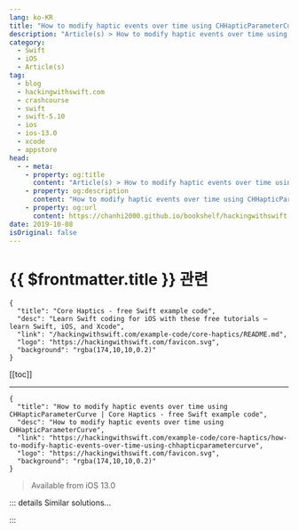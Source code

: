 ```yaml
---
lang: ko-KR
title: "How to modify haptic events over time using CHHapticParameterCurve"
description: "Article(s) > How to modify haptic events over time using CHHapticParameterCurve"
category:
  - Swift
  - iOS
  - Article(s)
tag: 
  - blog
  - hackingwithswift.com
  - crashcourse
  - swift
  - swift-5.10
  - ios
  - ios-13.0
  - xcode
  - appstore
head:
  - - meta:
    - property: og:title
      content: "Article(s) > How to modify haptic events over time using CHHapticParameterCurve"
    - property: og:description
      content: "How to modify haptic events over time using CHHapticParameterCurve"
    - property: og:url
      content: https://chanhi2000.github.io/bookshelf/hackingwithswift.com/example-code/core-haptics/how-to-modify-haptic-events-over-time-using-chhapticparametercurve.html
date: 2019-10-08
isOriginal: false
---
```


# {{ $frontmatter.title }} 관련

```component VPCard
{
  "title": "Core Haptics - free Swift example code",
  "desc": "Learn Swift coding for iOS with these free tutorials – learn Swift, iOS, and Xcode",
  "link": "/hackingwithswift.com/example-code/core-haptics/README.md",
  "logo": "https://hackingwithswift.com/favicon.svg",
  "background": "rgba(174,10,10,0.2)"
}
```

[[toc]]

---

```component VPCard
{
  "title": "How to modify haptic events over time using CHHapticParameterCurve | Core Haptics - free Swift example code",
  "desc": "How to modify haptic events over time using CHHapticParameterCurve",
  "link": "https://hackingwithswift.com/example-code/core-haptics/how-to-modify-haptic-events-over-time-using-chhapticparametercurve",
  "logo": "https://hackingwithswift.com/favicon.svg",
  "background": "rgba(174,10,10,0.2)"
}
```

> Available from iOS 13.0

<!-- TODO: 작성 -->

<!-- 
Core Haptics gives us extraordinary control over vibration events, including one-off taps (transient haptics), longer vibrations (continuous haptics), and shaped vibrations (haptic parameter curves).

For example, if you wanted to make a vibration that started strong and faded away, you would use import CoreHaptics and create a property to store the haptic engine:

```swift
var engine: CHHapticEngine?
```

Then you would spin up the haptic engine like this:

```swift
guard CHHapticEngine.capabilitiesForHardware().supportsHaptics else { return }

do {
    engine = try CHHapticEngine()
    try engine?.start()
} catch {
    print("There was an error creating the engine: \(error.localizedDescription)")
}
```

Finally, you need to run this code whenever you want your haptic to play

```swift
// create a dull, strong haptic
let sharpness = CHHapticEventParameter(parameterID: .hapticSharpness, value: 0)
let intensity = CHHapticEventParameter(parameterID: .hapticIntensity, value: 1)

// create a curve that fades from 1 to 0 over one second
let start = CHHapticParameterCurve.ControlPoint(relativeTime: 0, value: 1)
let end = CHHapticParameterCurve.ControlPoint(relativeTime: 1, value: 0)

// use that curve to control the haptic strength
let parameter = CHHapticParameterCurve(parameterID: .hapticIntensityControl, controlPoints: [start, end], relativeTime: 0)

// create a continuous haptic event starting immediately and lasting one second
let event = CHHapticEvent(eventType: .hapticContinuous, parameters: [sharpness, intensity], relativeTime: 0, duration: 1)

// now attempt to play the haptic, with our fading parameter
do {
    let pattern = try CHHapticPattern(events: [event], parameterCurves: [parameter])

    let player = try engine?.makePlayer(with: pattern)
    try player?.start(atTime: 0)
} catch {
    // add your own meaningful error handling here!
    print(error.localizedDescription)
}
```

As you can see, it does take quite a bit of code to get a fairly basic effect. However, the reason for that is because Core Haptics allows us to create more complicated effects by adding more parameters, curves, and events – it’s a remarkably flexible API.

For example, we just created a fading continuous haptic, but we can actually combine that with multiple transient haptics to make an explosion effect: one fading buzz, with lots of smaller little pops going off at the same time.

To try this out, first make sure you follow the setup steps above, then use this code to create and play your haptic:

```swift
var events = [CHHapticEvent]()
var curves = [CHHapticParameterCurve]()

do {
    // create one continuous buzz that fades out
    let sharpness = CHHapticEventParameter(parameterID: .hapticSharpness, value: 0)
    let intensity = CHHapticEventParameter(parameterID: .hapticIntensity, value: 1)

    let start = CHHapticParameterCurve.ControlPoint(relativeTime: 0, value: 1)
    let end = CHHapticParameterCurve.ControlPoint(relativeTime: 1.5, value: 0)

    let parameter = CHHapticParameterCurve(parameterID: .hapticIntensityControl, controlPoints: [start, end], relativeTime: 0)
    let event = CHHapticEvent(eventType: .hapticContinuous, parameters: [sharpness, intensity], relativeTime: 0, duration: 1.5)
    events.append(event)
    curves.append(parameter)
}

for _ in 1...16 {
    // make some sparkles
    let sharpness = CHHapticEventParameter(parameterID: .hapticSharpness, value: 1)
    let intensity = CHHapticEventParameter(parameterID: .hapticIntensity, value: 1)
    let event = CHHapticEvent(eventType: .hapticTransient, parameters: [sharpness, intensity], relativeTime: TimeInterval.random(in: 0.1...1))
    events.append(event)
}

do {
    let pattern = try CHHapticPattern(events: events, parameterCurves: curves)

    let player = try engine?.makePlayer(with: pattern)
    try player?.start(atTime: 0)
} catch {
    print(error.localizedDescription)
}
```

By combining 16 random transient haptics with our fading continuous haptic, we can get an effect that feels great and can be bundled into a method for easier re-use – it’s a really neat special effect you can add to both apps and games.

-->

::: details Similar solutions…

<!--
/example-code/uikit/how-to-generate-haptic-feedback-with-uifeedbackgenerator">How to generate haptic feedback with UIFeedbackGenerator 
/example-code/core-haptics/how-to-detect-whether-haptic-event-playback-is-supported">How to modify haptic events over time using CHHapticParameterCurve 
/quick-start/swiftui/how-to-add-haptic-effects-using-sensory-feedback">How to add haptic effects using sensory feedback 
/quick-start/swiftui/how-to-detect-and-respond-to-key-press-events">How to detect and respond to key press events 
/quick-start/swiftui/how-to-respond-to-view-lifecycle-events-onappear-and-ondisappear">How to respond to view lifecycle events: onAppear() and onDisappear()</a>
-->

:::

